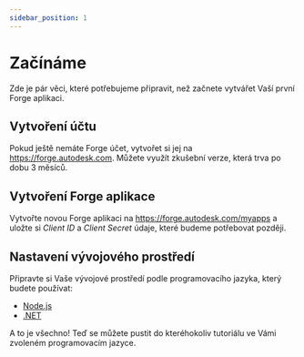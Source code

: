 ```yaml
---
sidebar_position: 1
---
```


# Začínáme

Zde je pár věci, které potřebujeme připravit, než začnete vytvářet Vaší první Forge aplikaci.

## Vytvoření účtu

Pokud ještě nemáte Forge účet, vytvořet si jej na https://forge.autodesk.com.
Můžete využít zkušební verze, která trva po dobu 3 měsíců.

## Vytvoření Forge aplikace

Vytvořte novou Forge aplikaci na https://forge.autodesk.com/myapps a uložte si
_Client ID_ a _Client Secret_ údaje, které budeme potřebovat později.

## Nastavení vývojového prostředí

Připravte si Vaše vývojové prostředí podle programovacího jazyka, který budete používat:

- [Node.js](setup/nodejs.md)
- [.NET](setup/dotnet.md)

A to je všechno! Teď se můžete pustit do kteréhokoliv tutoriálu ve Vámi zvoleném
programovacím jazyce.
